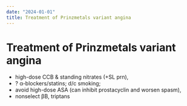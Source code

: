 ```yaml
---
date: "2024-01-01"
title: Treatment of Prinzmetals variant angina
---
```


# Treatment of Prinzmetals variant angina

* high-dose CCB & standing nitrates (+SL prn),
* ? α-blockers/statins; d/c smoking;
* avoid high-dose ASA (can inhibit prostacyclin and worsen spasm),
* nonselect βB, triptans
